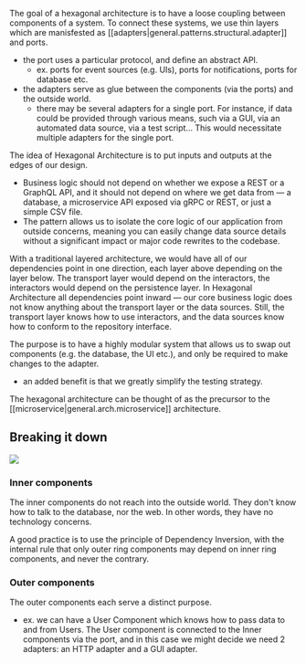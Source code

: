 
The goal of a hexagonal architecture is to have a loose coupling between components of a system. To connect these systems, we use thin layers which are manisfested as [[adapters|general.patterns.structural.adapter]] and ports.
- the port uses a particular protocol, and define an abstract API.
  - ex. ports for event sources (e.g. UIs), ports for notifications, ports for database etc.
- the adapters serve as glue between the components (via the ports) and the outside world.
  - there may be several adapters for a single port. For instance, if data could be provided through various means, such via a GUI, via an automated data source, via a test script... This would necessitate multiple adapters for the single port.

The idea of Hexagonal Architecture is to put inputs and outputs at the edges of our design. 
- Business logic should not depend on whether we expose a REST or a GraphQL API, and it should not depend on where we get data from — a database, a microservice API exposed via gRPC or REST, or just a simple CSV file.
- The pattern allows us to isolate the core logic of our application from outside concerns, meaning you can easily change data source details without a significant impact or major code rewrites to the codebase.

With a traditional layered architecture, we would have all of our dependencies point in one direction, each layer above depending on the layer below. The transport layer would depend on the interactors, the interactors would depend on the persistence layer.
In Hexagonal Architecture all dependencies point inward — our core business logic does not know anything about the transport layer or the data sources. Still, the transport layer knows how to use interactors, and the data sources know how to conform to the repository interface.

The purpose is to have a highly modular system that allows us to swap out components (e.g. the database, the UI etc.), and only be required to make changes to the adapter.
- an added benefit is that we greatly simplify the testing strategy.

The hexagonal architecture can be thought of as the precursor to the [[microservice|general.arch.microservice]] architecture.

## Breaking it down
![](/assets/images/2022-04-26-14-28-26.png)

### Inner components
The inner components do not reach into the outside world. They don't know how to talk to the database, nor the web. In other words, they have no technology concerns.

A good practice is to use the principle of Dependency Inversion, with the internal rule that only outer ring components may depend on inner ring components, and never the contrary.

### Outer components
The outer components each serve a distinct purpose.
- ex. we can have a User Component which knows how to pass data to and from Users. The User component is connected to the Inner components via the port, and in this case we might decide we need 2 adapters: an HTTP adapter and a GUI adapter.